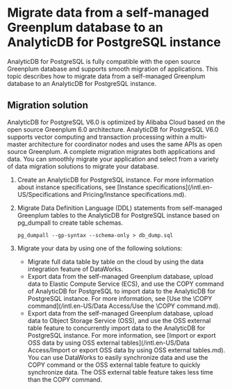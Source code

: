 # Migrate data from a self-managed Greenplum database to an AnalyticDB for PostgreSQL instance

AnalyticDB for PostgreSQL is fully compatible with the open source Greenplum database and supports smooth migration of applications. This topic describes how to migrate data from a self-managed Greenplum database to an AnalyticDB for PostgreSQL instance.

## Migration solution

AnalyticDB for PostgreSQL V6.0 is optimized by Alibaba Cloud based on the open source Greenplum 6.0 architecture. AnalyticDB for PostgreSQL V6.0 supports vector computing and transaction processing within a multi-master architecture for coordinator nodes and uses the same APIs as open source Greenplum. A complete migration migrates both applications and data. You can smoothly migrate your application and select from a variety of data migration solutions to migrate your database.

1.  Create an AnalyticDB for PostgreSQL instance. For more information about instance specifications, see [Instance specifications](/intl.en-US/Specifications and Pricing/Instance specifications.md).
2.  Migrate Data Definition Language \(DDL\) statements from self-managed Greenplum tables to the AnalyticDB for PostgreSQL instance based on pg\_dumpall to create table schemas.

    ```
    pg_dumpall --gp-syntax --schema-only > db_dump.sql
    ```

3.  Migrate your data by using one of the following solutions:

    -   Migrate full data table by table on the cloud by using the data integration feature of DataWorks.
    -   Export data from the self-managed Greenplum database, upload data to Elastic Compute Service \(ECS\), and use the COPY command of AnalyticDB for PostgreSQL to import data to the AnalyticDB for PostgreSQL instance. For more information, see [Use the \\COPY command](/intl.en-US/Data Access/Use the \COPY command.md).
    -   Export data from the self-managed Greenplum database, upload data to Object Storage Service \(OSS\), and use the OSS external table feature to concurrently import data to the AnalyticDB for PostgreSQL instance. For more information, see [Import or export OSS data by using OSS external tables](/intl.en-US/Data Access/Import or export OSS data by using OSS external tables.md).
    You can use DataWorks to easily synchronize data and use the COPY command or the OSS external table feature to quickly synchronize data. The OSS external table feature takes less time than the COPY command.


